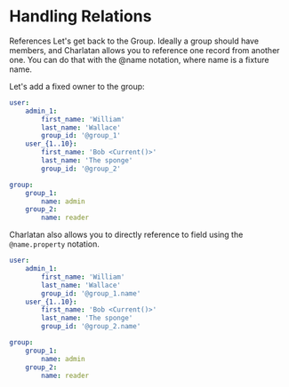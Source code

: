 # Handling Relations

References
Let's get back to the Group. Ideally a group should have members, and Charlatan allows you to reference one record from another one. You can do that with the @name notation, where name is a fixture name.

Let's add a fixed owner to the group:

```yaml
user:
    admin_1:
        first_name: 'William'
        last_name: 'Wallace'
        group_id: '@group_1'
    user_{1..10}:
        first_name: 'Bob <Current()>'
        last_name: 'The sponge'
        group_id: '@group_2'

group:
    group_1:
        name: admin
    group_2:
        name: reader
```

Charlatan also allows you to directly reference to field using the `@name.property` notation.

```yaml
user:
    admin_1:
        first_name: 'William'
        last_name: 'Wallace'
        group_id: '@group_1.name'
    user_{1..10}:
        first_name: 'Bob <Current()>'
        last_name: 'The sponge'
        group_id: '@group_2.name'

group:
    group_1:
        name: admin
    group_2:
        name: reader
```